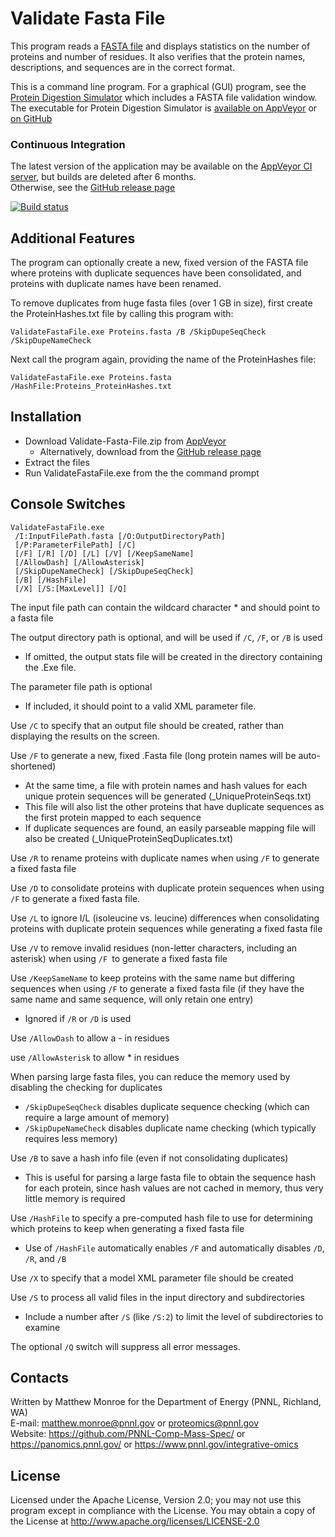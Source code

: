 # Validate Fasta File

This program reads a [FASTA file](https://en.wikipedia.org/wiki/FASTA_format) 
and displays statistics on the number of proteins and number of residues.
It also verifies that the protein names, descriptions, and sequences are in the correct format.

This is a command line program.  For a graphical (GUI) program, see the
[Protein Digestion Simulator](https://github.com/PNNL-Comp-Mass-Spec/Protein-Digestion-Simulator)
which includes a FASTA file validation window.  The executable for 
Protein Digestion Simulator is
[available on AppVeyor](https://ci.appveyor.com/project/PNNLCompMassSpec/protein-digestion-simulator/build/artifacts)
or [on GitHub](https://github.com/PNNL-Comp-Mass-Spec/Protein-Digestion-Simulator/releases)

### Continuous Integration

The latest version of the application may be available on the [AppVeyor CI server](https://ci.appveyor.com/project/PNNLCompMassSpec/validate-fasta-file/build/artifacts),
but builds are deleted after 6 months. \
Otherwise, see the [GitHub release page](https://github.com/PNNL-Comp-Mass-Spec/Validate-Fasta-File/releases)

[![Build status](https://ci.appveyor.com/api/projects/status/gg6u438llyhiupv3?svg=true)](https://ci.appveyor.com/project/PNNLCompMassSpec/validate-fasta-file)

## Additional Features

The program can optionally create a new, fixed version of the FASTA file
where proteins with duplicate sequences have been consolidated, and
proteins with duplicate names have been renamed.

To remove duplicates from huge fasta files (over 1 GB in size), first 
create the ProteinHashes.txt file by calling this program with:
```
ValidateFastaFile.exe Proteins.fasta /B /SkipDupeSeqCheck /SkipDupeNameCheck
```

Next call the program again, providing the name of the ProteinHashes file:
```
ValidateFastaFile.exe Proteins.fasta /HashFile:Proteins_ProteinHashes.txt
```

## Installation

* Download Validate-Fasta-File.zip from [AppVeyor](https://ci.appveyor.com/project/PNNLCompMassSpec/validate-fasta-file/build/build/artifacts)
  * Alternatively, download from the [GitHub release page](https://github.com/PNNL-Comp-Mass-Spec/Validate-Fasta-File/releases)
* Extract the files
* Run ValidateFastaFile.exe from the the command prompt

## Console Switches

```
ValidateFastaFile.exe
 /I:InputFilePath.fasta [/O:OutputDirectoryPath]
 [/P:ParameterFilePath] [/C]
 [/F] [/R] [/D] [/L] [/V] [/KeepSameName]
 [/AllowDash] [/AllowAsterisk]
 [/SkipDupeNameCheck] [/SkipDupeSeqCheck]
 [/B] [/HashFile]
 [/X] [/S:[MaxLevel]] [/Q]
```

The input file path can contain the wildcard character * and should point to a fasta file

The output directory path is optional, and will be used if `/C`, `/F`, or `/B` is used
* If omitted, the output stats file will be created in the directory containing the .Exe file.

The parameter file path is optional
* If included, it should point to a valid XML parameter file.

Use `/C` to specify that an output file should be created, rather than displaying the results on the screen.

Use `/F` to generate a new, fixed .Fasta file (long protein names will be auto-shortened)
* At the same time, a file with protein names and hash values for each unique protein sequences will be generated (_UniqueProteinSeqs.txt)
* This file will also list the other proteins that have duplicate sequences as the first protein mapped to each sequence
* If duplicate sequences are found, an easily parseable mapping file will also be created (_UniqueProteinSeqDuplicates.txt)

Use `/R` to rename proteins with duplicate names when using `/F` to generate a fixed fasta file

Use `/D` to consolidate proteins with duplicate protein sequences when using `/F` to generate a fixed fasta file.

Use `/L` to ignore I/L (isoleucine vs. leucine) differences when consolidating 
proteins with duplicate protein sequences while generating a fixed fasta file

Use `/V` to remove invalid residues (non-letter characters, including an asterisk) when using `/F `to generate a fixed fasta file

Use `/KeepSameName` to keep proteins with the same name but differing sequences 
when using `/F` to generate a fixed fasta file (if they have the same name and 
same sequence, will only retain one entry)
* Ignored if `/R` or `/D` is used

Use `/AllowDash` to allow a - in residues

use `/AllowAsterisk` to allow * in residues

When parsing large fasta files, you can reduce the memory used by disabling the checking for duplicates
* `/SkipDupeSeqCheck` disables duplicate sequence checking (which can require a large amount of memory)
* `/SkipDupeNameCheck` disables duplicate name checking (which typically requires less memory)

Use `/B` to save a hash info file (even if not consolidating duplicates)
* This is useful for parsing a large fasta file to obtain the sequence hash for each protein, since hash values are not cached in memory, thus very little
memory is required

Use `/HashFile` to specify a pre-computed hash file to use for determining which proteins to keep when generating a fixed fasta file
* Use of `/HashFile` automatically enables `/F` and automatically disables `/D`, `/R`, and `/B`

Use `/X` to specify that a model XML parameter file should be created

Use `/S` to process all valid files in the input directory and subdirectories
* Include a number after `/S` (like `/S:2`) to limit the level of subdirectories to examine

The optional `/Q` switch will suppress all error messages.

## Contacts

Written by Matthew Monroe for the Department of Energy (PNNL, Richland, WA) \
E-mail: matthew.monroe@pnnl.gov or proteomics@pnnl.gov\
Website: https://github.com/PNNL-Comp-Mass-Spec/ or https://panomics.pnnl.gov/ or https://www.pnnl.gov/integrative-omics

## License

Licensed under the Apache License, Version 2.0; you may not use this program except 
in compliance with the License.  You may obtain a copy of the License at 
http://www.apache.org/licenses/LICENSE-2.0
